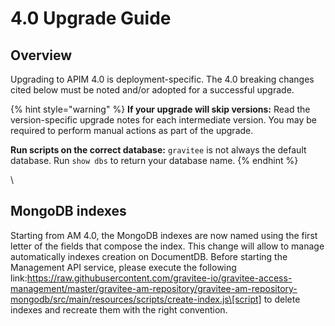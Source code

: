 # 4.0 Upgrade Guide

## Overview

Upgrading to APIM 4.0 is deployment-specific. The 4.0 breaking changes cited below must be noted and/or adopted for a successful upgrade.

{% hint style="warning" %}
**If your upgrade will skip versions:** Read the version-specific upgrade notes for each intermediate version. You may be required to perform manual actions as part of the upgrade.

**Run scripts on the correct database:** `gravitee` is not always the default database. Run `show dbs` to return your database name.
{% endhint %}



\


## MongoDB indexes



Starting from AM 4.0, the MongoDB indexes are now named using the first letter of the fields that compose the index. This change will allow to manage automatically indexes creation on DocumentDB. Before starting the Management API service, please execute the following link:https://raw.githubusercontent.com/gravitee-io/gravitee-access-management/master/gravitee-am-repository/gravitee-am-repository-mongodb/src/main/resources/scripts/create-index.js\[script] to delete indexes and recreate them with the right convention.

